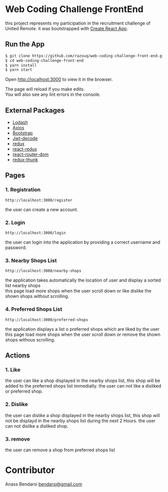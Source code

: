 # Web Coding Challenge FrontEnd
this project represents my participation in the recruitment challenge of United Remote.
it was bootstrapped with [Create React App](https://github.com/facebook/create-react-app).

## Run the App
``` sh
$ git clone https://github.com/razouq/web-coding-challenge-front-end.git
$ cd web-coding-challenge-front-end
$ yarn install
$ yarn start
```

Open [http://localhost:3000](http://localhost:3000) to view it in the browser.

The page will reload if you make edits.<br />
You will also see any lint errors in the console.

## External Packages
- [Lodash](https://github.com/lodash/lodash)
- [Axios](https://github.com/axios/axios)
- [Bootstrap](https://github.com/twbs/bootstrap)
- [Jwt-decode](https://github.com/auth0/jwt-decode)
- [redux](https://github.com/reduxjs/redux)
- [react-redux](https://github.com/reduxjs/react-redux)
- [react-router-dom](https://github.com/ReactTraining/react-router/tree/master/packages/react-router-dom)
- [redux-thunk](https://github.com/reduxjs/redux)

## Pages
### 1. Registration
``` http
http://localhost:3000/register
```
the user can create a new account.

### 2. Login
``` http
http://localhost:3000/login
```
the user can login into the application by providing a correct username and password.

### 3. Nearby Shops List
``` http
http://localhost:3000/nearby-shops
```
the application takes automatically the location of user and display a sorted list nearby shops <br>
this page load more shops when the user scroll down or like dislike the shown shops without scrolling.

### 4. Preferred Shops List
``` http
http://localhost:3000/preferred-shops
```
the application displays a list o preferred shops which are liked by the user <br>
this page load more shops when the user scroll down or remove the shown shops withous scrolling.
## Actions
### 1. Like
the user can like a shop displayed in the nearby shops list, this shop will be added to the preferred shops list immediatly.
the user can not like a disliked or preferred shop.
### 2. Dislike
the user can dislike a shop displayed in the nearby shops list, this shop will not be displayd in the nearby shops list during the next 2 Hours.
the user can not dislike a disliked shop.
### 3. remove
the user can remove a shop from preferred shops list 
# Contributor
Anass Bendarsi bendarsi@gmail.com
